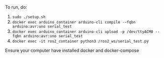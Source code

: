 To run, do:

1. `sudo ./setup.sh`
2. `docker exec arduino_container arduino-cli compile --fqbn arduino:avr:uno serial_test`
3. `docker exec arduino_container arduino-cli upload -p /dev/ttyACM0 --fqbn arduino:avr:uno serial_test`
4. `docker exec -it ros2_container python3 /ros2_ws/serial_test.py`

Ensure your computer have installed docker and docker-compose
